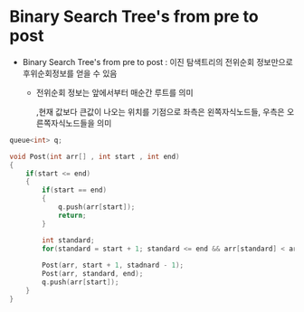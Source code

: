 # Binary Search Tree's from pre to post

- Binary Search Tree's from pre to post : 이진 탐색트리의 전위순회 정보만으로 후위순회정보를 얻을 수 있음

  - 전위순회 정보는 앞에서부터 매순간 루트를 의미

     ,현재 값보다 큰값이 나오는 위치를 기점으로 좌측은 왼쪽자식노드들, 우측은 오른쪽자식노드들을 의미

~~~c++
queue<int> q;

void Post(int arr[] , int start , int end)
{
	if(start <= end)
	{
		if(start == end)
		{
			q.push(arr[start]);
			return;
		}

		int standard;
		for(standard = start + 1; standard <= end && arr[standard] < arr[start]; standard++);
		
		Post(arr, start + 1, stadnard - 1);
		Post(arr, standard, end);
		q.push(arr[start]);	
	}
}
~~~


